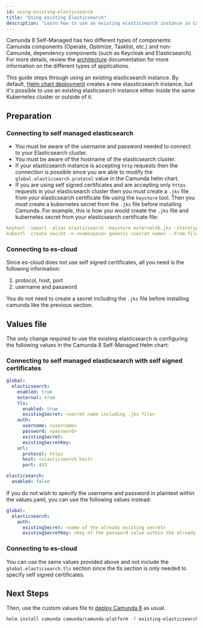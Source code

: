 ```yaml
---
id: using-existing-elasticsearch
title: "Using existing Elasticsearch"
description: "Learn how to use an existing elasticsearch instance in Camunda 8 Self-Managed deployment."
---
```


Camunda 8 Self-Managed has two different types of components: Camunda components (Operate, Optimize, Tasklist, etc.) and non-Camunda, dependency components (such as Keycloak and Elasticsearch). For more details, review the [architecture](../../../platform-architecture/overview.md) documentation for more information on the different types of applications.

This guide steps through using an existing elasticsearch instance. By default, [Helm chart deployment](../deploy.md) creates a new elassticsearch instance, but it's possible to use an existing elasticsearch instance either inside the same Kubernetes cluster or outside of it.

## Preparation

### Connecting to self managed elasticsearch

- You must be aware of the username and password needed to connect to your Elasticsearch cluster.
- You must be aware of the hostname of the elasticsearch cluster.
- If your elasticsearch instance is accepting `http` requests then the connection is possible since you are able to modify the `global.elasticsearch.protocol` value in the Camunda helm chart.
- If you are using self signed certificates and are accepting only `https` requests in your elasticsearch cluster then you must create a `.jks` file from your elasticsearch certificate file using the `keystore` tool. Then you must create a kubernetes secret from the `.jks` file before installing Camunda. For example, this is how you would create the `.jks` file and kubernetes secret from your elasticsearch certificate file:

```yaml
keytool -import -alias elasticsearch -keystore externaldb.jks -storetype jks -file <name of elasticsearch crt file> -storepass changeit -noprompt
kubectl  create secret -n <namespace> generic <secret name> --from-file=externaldb.jks
```

### Connecting to es-cloud

Since es-cloud does not use self signed certificates, all you need is the following information:

1. protocol, host, port
2. username and password

You do not need to create a secret including the `.jks` file before installing camunda like the previous section.

## Values file

The only change required to use the existing elasticsearch is configuring the following values in the Camunda 8 Self-Managed Helm chart:

### Connecting to self managed elasticsearch with self signed certificates

```yaml
global:
  elasticsearch:
    enabled: true
    external: true
    tls:
      enabled: true
      existingSecret: <secret name including .jks file>
    auth:
      username: <username>
      password: <password>
      existingSecret:
      existingSecretKey:
    url:
      protocol: https
      host: <elasticsearch host>
      port: 443

elasticsearch:
  enabled: false
```

If you do not wish to specify the username and password in plaintext within the values.yaml, you can use the following values instead:

```yaml
global:
  elasticsearch:
    auth:
      existingSecret: <name of the already existing secret>
      existingSecretKey: <key of the password value within the already existing secret>
```

### Connecting to es-cloud

You can use the same values provided above and not include the `global.elasticsearch.tls` section since the tls section is only needed to specify self signed certificates.

## Next Steps

Then, use the custom values file to [deploy Camunda 8](../deploy.md) as usual.

```sh
helm install camunda camunda/camunda-platform -f existing-elasticsearch-values.yaml
```
